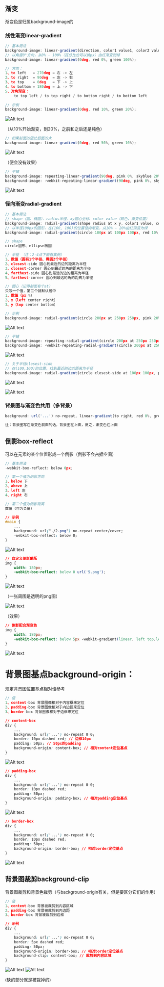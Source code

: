 ## 渐变

渐变色是归属background-image的

### 线性渐变linear-gradient

```js
// 基本用法
background-image: linear-gradient(direction, color1 value1, color2 value2);
// 以角度0°方向，从0% - 100%（百分比也可以换px）由红渐变到绿
background-image: linear-gradient(0deg, red 0%, green 100%);

// 方向：
1、to left   = 270deg = 右 -> 左   
2、to right  = 90deg  = 左 -> 右   
3、to top    = 0deg   = 下 -> 上   
4、to bottom = 180deg = 上 -> 下
5、对角渐变：
    to top left / to top right / to bottom right / to bottom left
    
// 示例
background-image: linear-gradient(0deg, red 10%, green 20%); 
```
     
![Alt text](./imgs/19-01.png)

（从10%开始渐变，到20%，之前和之后还是纯色）

```js
// 如果前面的值比后面的大
background-image: linear-gradient(0deg, red 50%, green 10%); 
```

![Alt text](./imgs/19-02.png)

（便会没有效果）

```js
// 平铺
background-image: repeating-linear-gradient(90deg, pink 0%, skyblue 20%); 
background-image: -webkit-repeating-linear-gradient(90deg, pink 0%, skyblue 20%);
```
    
![Alt text](./imgs/19-03.png)
 
 ### 径向渐变radial-gradient
 
 ```js
// 基本用法
// shape（圆、椭圆）、radius半径、xy圆心坐标、color value（颜色，渐变位置）
background-image: radial-gradient(shape radius at x y, color1 value, color2 value)
// 以半径100px的圆形，在(100, 100)的位置径向渐变，从10% - 20%由红渐变为绿
background-image: radial-gradient(circle 100px at 100px 100px, red 10%, green 20%)

// shape
circle圆形、ellipse椭圆

// 半径 （注：2-4点下面有案例）
1、数值（圆有1个半径、椭圆2个半径）
2、closest-side 圆心到最近的边的距离为半径
3、closest-corner 圆心到最近的角的距离为半径
4、farthest-side 圆心到最远的边的距离为半径
5、farthest-corner 圆心到最远的角的距离为半径

// 圆心（记得前面有个at）
只写一个值，第二个就默认居中
1、数值（px %）
2、x（left center right）
3、y（top center bottom）

// 示例
background-image: radial-gradient(circle 200px at 250px 250px, pink 20%, skyblue 50%)
```
    
![Alt text](./imgs/19-04.png) 

```js
// 平铺
background-image: repeating-radial-gradient(circle 200px at 250px 250px, pink 20%, skyblue 50%)
background-image: -webkit-repeating-radial-gradient(circle 200px at 250px 250px, pink 20%, skyblue 50%)
```
    
![Alt text](./imgs/19-05.png) 

```js
// 关于半径closest-side
// 在(100,100)的位置，找到最近的边的距离为半径
background-image: radial-gradient(circle closest-side at 100px 100px, pink 20%, skyblue 50%)
```
    
![Alt text](./imgs/19-06.png) 

![Alt text](./imgs/19-07.png) 

### 背景图与渐变色共用（多背景）

```js
background: url('...') no-repeat, linear-gradient(to right, red 0%, green 100%)

注：背景图写在渐变色前面的话，背景图在上面，反之，渐变色在上面
```
    
## 倒影box-reflect

可以在元素的某个位置形成一个倒影（倒影不会占据空间）

```js
// 基本用法
-webkit-box-reflect: below 0px;

// 第一个值为倒影方向
1、below 下
2、above 上
3、left 左
4、right 右

// 第二个值为倒影距离
数值（可为负值）
```

```css
// 示例
#main {
    ...
    background: url("./2.png") no-repeat center/cover;
    -webkit-box-reflect: below 0;
}
```
    
![Alt text](./imgs/19-08.png) 

```css
// 自定义倒影蒙版
img {
    width: 180px;
    -webkit-box-reflect: below 0 url('5.png');
}
```
    
![Alt text](./imgs/19-09.png) 

（一张周围是透明的png图）

![Alt text](./imgs/19-10.png) 

（效果）

```css
// 倒影配合渐变色
img {
    width: 180px;
    -webkit-box-reflect: below 5px -webkit-gradient(linear, left top,left bottom,from(transparent),color-stop(50%, transparent),to(white));
}
```
    
![Alt text](./imgs/19-11.png) 

# 背景图基点background-origin：

规定背景图位置基点相对谁参考

```js
// 值
1、content-box 背景图像相对于内容框来定位
2、padding-box 背景图像相对于内边距来定位
3、border-box 背景图像相对于边框来定位
```

```css
// content-box
div {
    ...
    background: url('...') no-repeat 0 0;
    border: 10px dashed red; // 边框10px
    padding: 50px; // 50px的padding
    background-origin: content-box; // 相对content定位基点
}
```

![Alt text](./imgs/19-12.png) 
    
```css
// padding-box
div {
    ...
    background: url('...') no-repeat 0 0;
    border: 10px dashed red;
    padding: 50px;
    background-origin: padding-box; // 相对padding定位基点
}
```

![Alt text](./imgs/19-13.png) 

```css
// border-box
div {
    ...
    background: url('...') no-repeat 0 0;
    border: 10px dashed red;
    padding: 50px;
    background-origin: border-box; // 相对border定位基点
}
```
    
![Alt text](./imgs/19-14.png) 

## 背景图裁剪background-clip

背景图裁剪和背景色裁剪（与background-origin有关，但是要区分它们的作用）

```js
// 值
1、content-box 背景被裁剪到内容区域
2、padding-box 背景被裁剪到内边距
3、border-box 背景被裁剪到边框
```

```css
// 示例
div {
    ...
    background: url('...') no-repeat 0 0;
    border: 5px dashed red;
    padding: 50px;
    background-origin: border-box; // 相对border定位基点
    background-clip: content-box; // 裁剪到内容区域
}
```

![Alt text](./imgs/19-15.png) 
![Alt text](./imgs/19-16.png) 

(缺的部分就是被裁掉的)

    
    
    
    
    
    
